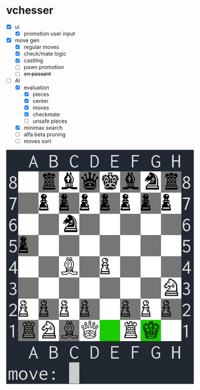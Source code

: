# vchesser
- [x] ui
  - [x] promotion user input
- [x] move gen
  - [x] regular moves
  - [x] check/mate logic
  - [x] castling
  - [ ] pawn promotion
  - [ ] ~~en passant~~
- [ ] AI
  - [x] evaluation
    - [x] pieces
	- [x] center
	- [x] moves
	- [x] checkmate
	- [ ] unsafe pieces
  - [x] minimax search
  - [ ] alfa beta pruning
  - [ ] moves sort

![](./ui.png)
